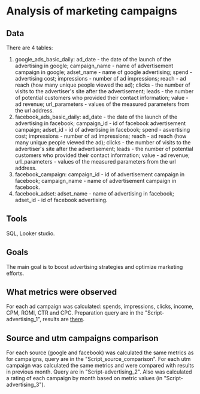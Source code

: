 # Analysis of marketing campaigns

## Data

There are 4 tables:
1. google_ads_basic_daily:
   ad_date - the date of the launch of the advertising in google;
   campaign_name - name of advertisement campaign in google;
   adset_name - name of google advertising;
   spend - advertising cost;
   impressions - number of ad impressions;
   reach - ad reach (how many unique people viewed the ad);
   clicks - the number of visits to the advertiser's site after the advertisement;
   leads - the number of potential customers who provided their contact information;
   value - ad revenue;
   url_parameters - values ​​of the measured parameters from the url address.
2.  facebook_ads_basic_daily:
   ad_date - the date of the launch of the advertising in facebook;
   campaign_id - id of facebook advertisement campaign;
   adset_id - id of advertising in facebook;
   spend - asvertising cost;
   impressions - number of ad impressions;
   reach - ad reach (how many unique people viewed the ad);
   clicks - the number of visits to the advertiser's site after the advertisement;
   leads - the number of potential customers who provided their contact information;
   value - ad revenue;
   url_parameters - values ​​of the measured parameters from the url address.
3. facebook_campaign:
   campaign_id - id of advertisement campaign in facebook;
   campaign_name - name of advertisement campaign in facebook.
4. facebook_adset:
   adset_name - name of advertising in facebook;
   adset_id - id of facebook advertising.

## Tools

SQL, Looker studio.

## Goals

The main goal is to boost advertising strategies and optimize marketing efforts.

## What metrics were observed

For each ad campaign was calculated: spends, impressions, clicks, income, CPM, ROMI, CTR and CPC. Preparation query are in the "Script-advertising_1", results are [there](https://lookerstudio.google.com/reporting/7626cbef-f329-447e-a435-60cc7ace02ce).

## Source and utm campaigns comparison

For each source (google and facebook) was calculated the same metrics as for campaigns, query are in the "Script_source_comparison". 
For each utm campaign was calculated the same metrics and were compared with results in previous month. Query are in "Script-advertising_2". Also was calculated a rating of each campaign by month based on metric values (in "Script-advertising_3").

